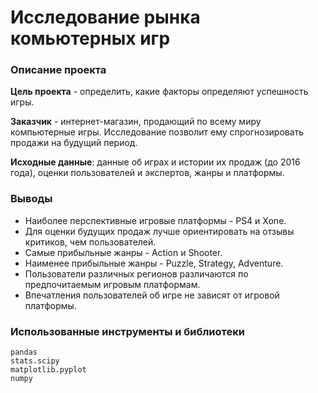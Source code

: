 # Исследование рынка комьютерных игр

### Описание проекта
**Цель проекта** - определить, какие факторы определяют успешность игры.

**Заказчик** - интернет-магазин, продающий по всему миру компьютерные игры. Исследование позволит ему спрогнозировать продажи на будущий период.

**Исходные данные**: данные об играх и истории их продаж (до 2016 года), оценки пользователей и экспертов, жанры и платформы.

### Выводы
* Наиболее перспективные игровые платформы - PS4 и Xone.
* Для оценки будущих продаж лучше ориентировать на отзывы критиков, чем пользователей.
* Самые прибыльные жанры - Action и Shooter.
* Наименее прибыльные жанры - Puzzle, Strategy, Adventure.
* Пользователи различных регионов различаются по предпочитаемым игровым платформам.
* Впечатления пользователей об игре не зависят от игровой платформы.

### Использованные инструменты и библиотеки
```
pandas
stats.scipy
matplotlib.pyplot
numpy
```